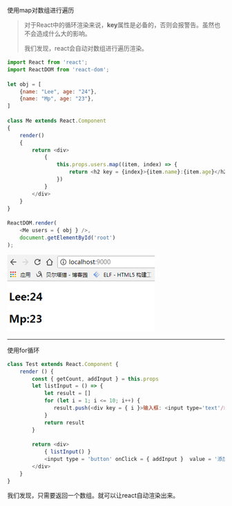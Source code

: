 使用map对数组进行遍历

> 对于React中的循环渲染来说，**key**属性是必备的，否则会报警告。虽然也不会造成什么大的影响。
>
> 我们发现，react会自动对数组进行遍历渲染。

```js
import React from 'react';
import ReactDOM from 'react-dom';

let obj = [
    {name: "Lee", age: "24"},
    {name: "Mp", age: "23"},
]

class Me extends React.Component
{
    render()
    {
        return <div>    
            {
                this.props.users.map((item, index) => {
                    return <h2 key = {index}>{item.name}:{item.age}</h2>
                })
            }
        </div>
    }
}

ReactDOM.render(
    <Me users = { obj } />,
    document.getElementById('root')
);
```

![](/assets/12yogid.png)

---

使用for循环

```js
class Test extends React.Component {
    render () {
        const { getCount, addInput } = this.props
        let listInput = () => {
            let result = []
            for (let i = 1; i <= 10; i++) {
               result.push(<div key = { i }>输入框: <input type='text'/></div>)
            }
            return result
        }

        return <div>
            { listInput() }
            <input type = 'button' onClick = { addInput }  value = '添加'/>
        </div>
    }
}
```

我们发现，只需要返回一个数组。就可以让react自动渲染出来。

